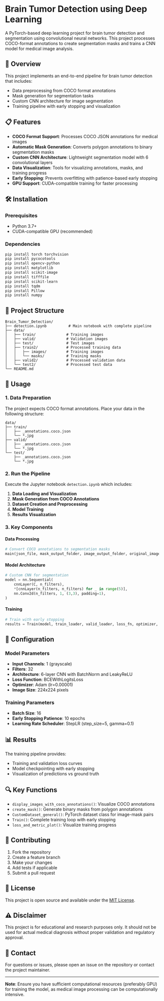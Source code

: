 # Brain Tumor Detection using Deep Learning

A PyTorch-based deep learning project for brain tumor detection and segmentation using convolutional neural networks. This project processes COCO-format annotations to create segmentation masks and trains a CNN model for medical image analysis.

## 🧠 Overview

This project implements an end-to-end pipeline for brain tumor detection that includes:
- Data preprocessing from COCO format annotations
- Mask generation for segmentation tasks
- Custom CNN architecture for image segmentation
- Training pipeline with early stopping and visualization

## 📋 Features

- **COCO Format Support**: Processes COCO JSON annotations for medical images
- **Automatic Mask Generation**: Converts polygon annotations to binary segmentation masks
- **Custom CNN Architecture**: Lightweight segmentation model with 6 convolutional layers
- **Data Visualization**: Tools for visualizing annotations, masks, and training progress
- **Early Stopping**: Prevents overfitting with patience-based early stopping
- **GPU Support**: CUDA-compatible training for faster processing

## 🛠️ Installation

### Prerequisites
- Python 3.7+
- CUDA-compatible GPU (recommended)

### Dependencies
```bash
pip install torch torchvision
pip install pycocotools
pip install opencv-python
pip install matplotlib
pip install scikit-image
pip install tifffile
pip install scikit-learn
pip install tqdm
pip install Pillow
pip install numpy
```

## 📁 Project Structure

```
Brain_Tumor_Detection/
├── detection.ipynb          # Main notebook with complete pipeline
├── data/
│   ├── train/              # Training images
│   ├── valid/              # Validation images
│   ├── test/               # Test images
│   ├── train2/             # Processed training data
│   │   ├── images/         # Training images
│   │   └── masks/          # Training masks
│   ├── valid2/             # Processed validation data
│   └── test2/              # Processed test data
└── README.md
```

## 🚀 Usage

### 1. Data Preparation

The project expects COCO format annotations. Place your data in the following structure:
```
data/
├── train/
│   ├── _annotations.coco.json
│   └── *.jpg
├── valid/
│   ├── _annotations.coco.json
│   └── *.jpg
└── test/
    ├── _annotations.coco.json
    └── *.jpg
```

### 2. Run the Pipeline

Execute the Jupyter notebook `detection.ipynb` which includes:

1. **Data Loading and Visualization**
2. **Mask Generation from COCO Annotations**
3. **Dataset Creation and Preprocessing**
4. **Model Training**
5. **Results Visualization**

### 3. Key Components

#### Data Processing
```python
# Convert COCO annotations to segmentation masks
main(json_file, mask_output_folder, image_output_folder, original_image_dir)
```

#### Model Architecture
```python
# Custom CNN for segmentation
model = nn.Sequential(
    cnnLayer(C, n_filters),
    *[cnnLayer(n_filters, n_filters) for _ in range(5)],
    nn.Conv2d(n_filters, 1, (3,3), padding=1),
)
```

#### Training
```python
# Train with early stopping
results = Train(model, train_loader, valid_loader, loss_fn, optimizer, early_stopping)
```

## 🔧 Configuration

### Model Parameters
- **Input Channels**: 1 (grayscale)
- **Filters**: 32
- **Architecture**: 6-layer CNN with BatchNorm and LeakyReLU
- **Loss Function**: BCEWithLogitsLoss
- **Optimizer**: Adam (lr=0.00001)
- **Image Size**: 224x224 pixels

### Training Parameters
- **Batch Size**: 16
- **Early Stopping Patience**: 10 epochs
- **Learning Rate Scheduler**: StepLR (step_size=5, gamma=0.1)

## 📊 Results

The training pipeline provides:
- Training and validation loss curves
- Model checkpointing with early stopping
- Visualization of predictions vs ground truth

## 🔍 Key Functions

- `display_images_with_coco_annotations()`: Visualize COCO annotations
- `create_mask()`: Generate binary masks from polygon annotations
- `CustomDataset_general()`: PyTorch dataset class for image-mask pairs
- `Train()`: Complete training loop with early stopping
- `loss_and_metric_plot()`: Visualize training progress

## 🤝 Contributing

1. Fork the repository
2. Create a feature branch
3. Make your changes
4. Add tests if applicable
5. Submit a pull request

## 📝 License

This project is open source and available under the [MIT License](LICENSE).

## ⚠️ Disclaimer

This project is for educational and research purposes only. It should not be used for actual medical diagnosis without proper validation and regulatory approval.

## 📧 Contact

For questions or issues, please open an issue on the repository or contact the project maintainer.

---

**Note**: Ensure you have sufficient computational resources (preferably GPU) for training the model, as medical image processing can be computationally intensive.